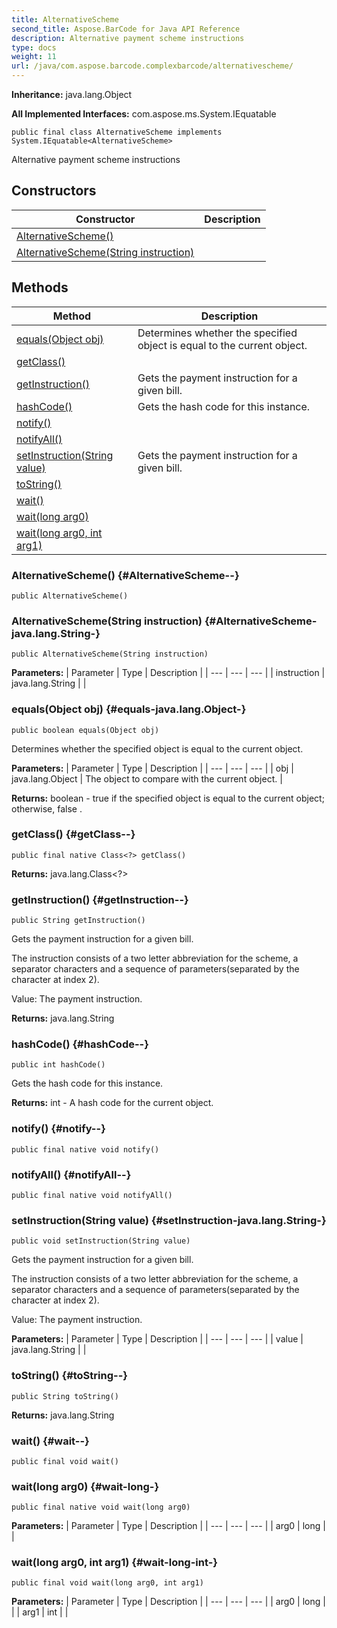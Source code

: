 ```yaml
---
title: AlternativeScheme
second_title: Aspose.BarCode for Java API Reference
description: Alternative payment scheme instructions
type: docs
weight: 11
url: /java/com.aspose.barcode.complexbarcode/alternativescheme/
---
```

**Inheritance:**
java.lang.Object

**All Implemented Interfaces:**
com.aspose.ms.System.IEquatable
```
public final class AlternativeScheme implements System.IEquatable<AlternativeScheme>
```

Alternative payment scheme instructions
## Constructors

| Constructor | Description |
| --- | --- |
| [AlternativeScheme()](#AlternativeScheme--) |  |
| [AlternativeScheme(String instruction)](#AlternativeScheme-java.lang.String-) |  |
## Methods

| Method | Description |
| --- | --- |
| [equals(Object obj)](#equals-java.lang.Object-) | Determines whether the specified object is equal to the current object. |
| [getClass()](#getClass--) |  |
| [getInstruction()](#getInstruction--) | Gets the payment instruction for a given bill. |
| [hashCode()](#hashCode--) | Gets the hash code for this instance. |
| [notify()](#notify--) |  |
| [notifyAll()](#notifyAll--) |  |
| [setInstruction(String value)](#setInstruction-java.lang.String-) | Gets the payment instruction for a given bill. |
| [toString()](#toString--) |  |
| [wait()](#wait--) |  |
| [wait(long arg0)](#wait-long-) |  |
| [wait(long arg0, int arg1)](#wait-long-int-) |  |
### AlternativeScheme() {#AlternativeScheme--}
```
public AlternativeScheme()
```


### AlternativeScheme(String instruction) {#AlternativeScheme-java.lang.String-}
```
public AlternativeScheme(String instruction)
```


**Parameters:**
| Parameter | Type | Description |
| --- | --- | --- |
| instruction | java.lang.String |  |

### equals(Object obj) {#equals-java.lang.Object-}
```
public boolean equals(Object obj)
```


Determines whether the specified object is equal to the current object.

**Parameters:**
| Parameter | Type | Description |
| --- | --- | --- |
| obj | java.lang.Object | The object to compare with the current object. |

**Returns:**
boolean -  true  if the specified object is equal to the current object; otherwise,  false .
### getClass() {#getClass--}
```
public final native Class<?> getClass()
```




**Returns:**
java.lang.Class<?>
### getInstruction() {#getInstruction--}
```
public String getInstruction()
```


Gets the payment instruction for a given bill.

The instruction consists of a two letter abbreviation for the scheme, a separator characters and a sequence of parameters(separated by the character at index 2).

Value: The payment instruction.

**Returns:**
java.lang.String
### hashCode() {#hashCode--}
```
public int hashCode()
```


Gets the hash code for this instance.

**Returns:**
int - A hash code for the current object.
### notify() {#notify--}
```
public final native void notify()
```




### notifyAll() {#notifyAll--}
```
public final native void notifyAll()
```




### setInstruction(String value) {#setInstruction-java.lang.String-}
```
public void setInstruction(String value)
```


Gets the payment instruction for a given bill.

The instruction consists of a two letter abbreviation for the scheme, a separator characters and a sequence of parameters(separated by the character at index 2).

Value: The payment instruction.

**Parameters:**
| Parameter | Type | Description |
| --- | --- | --- |
| value | java.lang.String |  |

### toString() {#toString--}
```
public String toString()
```




**Returns:**
java.lang.String
### wait() {#wait--}
```
public final void wait()
```




### wait(long arg0) {#wait-long-}
```
public final native void wait(long arg0)
```




**Parameters:**
| Parameter | Type | Description |
| --- | --- | --- |
| arg0 | long |  |

### wait(long arg0, int arg1) {#wait-long-int-}
```
public final void wait(long arg0, int arg1)
```




**Parameters:**
| Parameter | Type | Description |
| --- | --- | --- |
| arg0 | long |  |
| arg1 | int |  |

